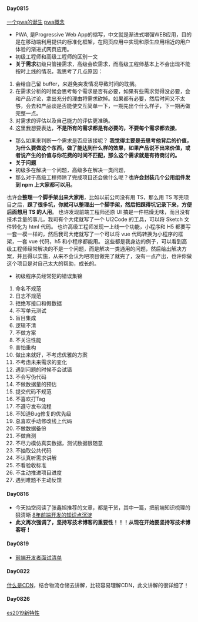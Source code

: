 #### Day0815
[一个pwa的诞生](https://segmentfault.com/a/1190000016420122 "一个pwa的诞生")
[pwa概念](https://lavas.baidu.com/pwa "pwa概念")
* PWA, 是Progressive Web App的缩写，中文就是渐进式增强WEB应用，目的是在移动端利用提供的标准化框架，在网页应用中实现和原生应用相近的用户体验的渐进式网页应用。
* 初级工程师和高级工程师的区别一文
* **关于需求**初级只管接需求，高级会砍需求，而高级工程师基本上不会出现不能按时上线的情况，我思考了几点原因：
1. 会给自己留 buffer，来避免突发情况导致时间的耽搁。
2. 在需求分析的时候会思考每个需求是否有必要，如果有些需求觉得没必要，会和产品讨论，拿出充分的理由将需求砍掉。如果都有必要，然后时间又不太够，会去和产品谈是否能使交互简单一下，一期先出个什么样子，下一期再做完整一点。
3. 对需求的评估以及自己能力的评估更准确。
4. 这里我想要表达，**不是所有的需求都是有必要的，不要每个需求都去接**。
* 那么如果来判断一个需求是否应该接呢？
**我觉得主要是去思考他背后的价值，为什么要做这个东西，做了能达到什么样的效果，如果产品说不出来价值，或者说产生的价值与你花费的时间不匹配，那么这个需求就是有待商讨的。**
* **关于问题**
* 初级多在解决一个问题，高级多在解决一类问题，
* 那么对于高级工程师除了完成项目还会做什么呢？**也许会封装几个公用组件发到 npm 上大家都可以用。**

也许会**整理一个脚手架出来大家用**，比如以前公司没有用 TS，那么用 TS 写完项目之后，**踩了很多坑，你就可以整理出一个脚手架，然后把踩得坑记录下来，方便后面想用 TS 的人用**。
也许发现前端工程师还原 UI 搞是一件枯燥无味，而且没有技术含量的事儿，我司有个大佬就写了一个 UI2Code 的工具，可以将 Sketch 文件转化为 html 代码。
也许高级工程师发现一上线一个功能，小程序和 H5 都要写一套一模一样的，然后我司大佬就写了一个可以将 vue 代码转换为小程序的框架，一套 vue 代码，h5 和小程序都能用。
这些都是我身边的例子，可以看到高级工程师经常解决的不是一个问题，而是解决一类通用的问题，然后给出解决方案，并且得以实施，从来不会认为吧项目做完了就完了，没有一点产出，也许你做这个项目是对自己太大的帮助，成长的。
* 初级程序员经常犯的错误集锦
1. 命名不规范
2. 日志不规范
3. 拒绝写接口和假数据
4. 不写单元测试
5. 盲目集成
6. 逻辑不清
7. 不做方案
8. 不关注性能
9. 害怕重构
10. 做出来就好，不考虑优雅的方案
11. 不考虑未来需求的变化
12. 遇到问题的时候不会试错
13. 不会写伪代码
14. 不做数据量的预估
15. 提交代码不规范
16. 不喜欢打Tag
17. 不遵守发布流程
18. 不知道Bug修复的优先级
19. 总喜欢手动修改线上代码
20. 不做数据备份
21. 不做自测
22. 不尽力模仿真实数据，测试数据很随意
23. 不抽取公共代码
24. 不认真听需求讲解
25. 不看验收标准
26. 不主动推进项目进度
27. 遇到难题不主动反馈

#### Day0816
* 今天抽空阅读了张鑫旭推荐的文章，都是干货，其中一篇，把前端知识梳理的狠清晰
[8年前端开发的知识点沉淀](https://juejin.im/post/5d0878aaf265da1b83338f74 "8年前端开发的知识点沉淀")
* **此文再次强调了，坚持写技术博客的重要性！！！从现在开始要坚持写技术博客呀！**

#### Day0819
* [前端开发者面试清单](https://github.com/xiaomuzhu/front-end-interview "前端开发者面试清单")

#### Day0822
[什么是CDN](https://mp.weixin.qq.com/s/nbhJ3sR39DPd9CdWU8epEA "什么是CDN")，结合物流仓储去讲解，比较容易理解CDN，此文讲解的很详细了！

#### Day0826
[es2019新特性](https://mp.weixin.qq.com/s/V6XrD_bqJ8IKlNy--g3NWw "es2019新特性")